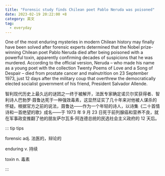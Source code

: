 ```yaml
---
title: "Forensic study finds Chilean poet Pablo Neruda was poisoned"
date: 2023-02-19 20:22:00 +8
category: 英文
tag:
  - everyday
---
```


One of the most enduring mysteries in modern Chilean history may finally have been solved after forensic experts determined that the Nobel prize-winning Chilean poet Pablo Neruda died after being poisoned with a powerful toxin, apparently confirming decades of suspicions that he was murdered. According to the official version, Neruda – who made his name as a young poet with the collection Twenty Poems of Love and a Song of Despair – died from prostate cancer and malnutrition on 23 September 1973, just 12 days after the military coup that overthrew the democratically elected socialist government of his friend, President Salvador Allende.

智利现代历史上最久远的谜团之一终于被解开，法医专家确定诺贝尔奖获得者、智利诗人巴勃罗·聂鲁达死于一种强效毒素，这显然证实了几十年来对他被人谋杀的怀疑。根据官方之前的说法，聂鲁达——作为一个年轻的诗人，以诗集《二十首情诗和一首绝望的歌》成名——于 1973 年 9 月 23 日死于前列腺癌和营养不良，就在军事政变推翻了他的朋友萨尔瓦多·阿连德总统的民选社会主义政府的 12 天后。

::: tip tips

forensic adj. 法医的，辩论的

enduring v. 持续

toxin n. 毒素

:::
